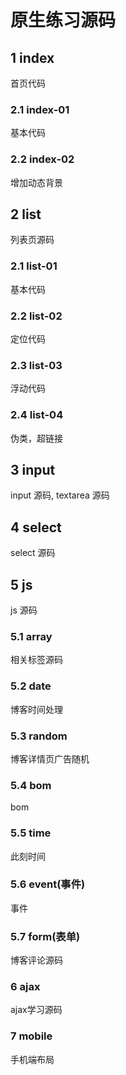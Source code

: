 # 原生练习源码

## 1 index
首页代码
### 2.1 index-01
基本代码
### 2.2 index-02
增加动态背景

## 2 list
列表页源码
### 2.1 list-01
基本代码
### 2.2 list-02
定位代码
### 2.3 list-03
浮动代码
### 2.4 list-04
伪类，超链接

## 3 input
input 源码, textarea 源码
## 4 select
select 源码
## 5 js
js 源码
### 5.1 array
相关标签源码
### 5.2 date
博客时间处理
### 5.3 random
博客详情页广告随机
### 5.4 bom
bom
### 5.5 time
此刻时间
### 5.6 event(事件)
事件
### 5.7 form(表单)
博客评论源码
### 6 ajax
ajax学习源码
### 7 mobile
手机端布局
